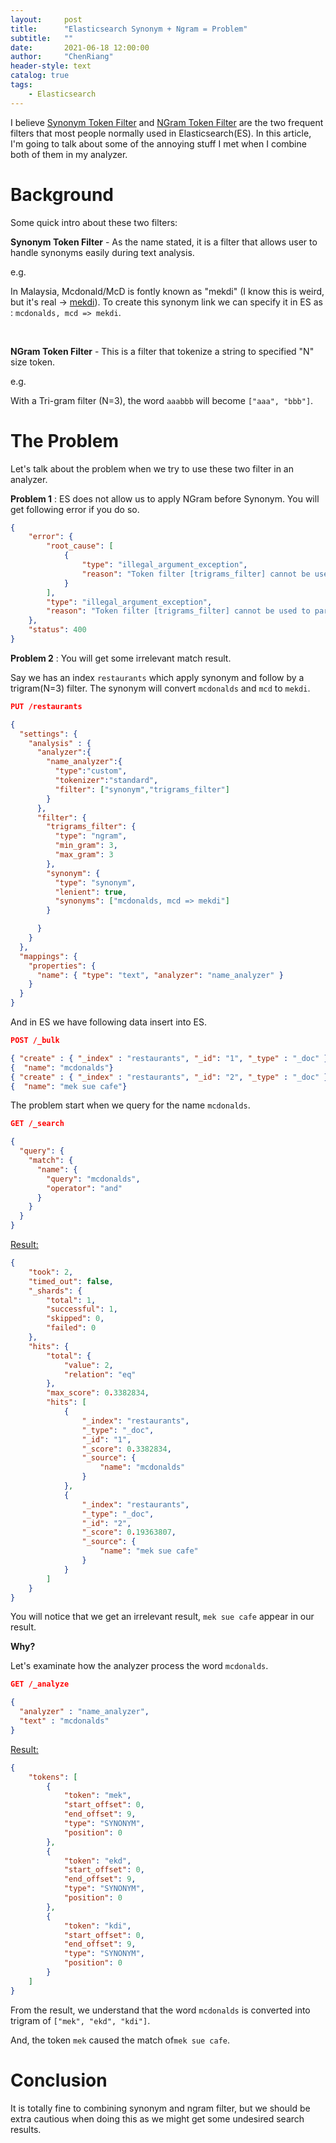 ```yaml
---
layout:     post
title:      "Elasticsearch Synonym + Ngram = Problem"
subtitle:   "" 
date:       2021-06-18 12:00:00
author:     "ChenRiang"
header-style: text
catalog: true
tags:
    - Elasticsearch
---
```




I believe [Synonym Token Filter](https://www.elastic.co/guide/en/elasticsearch/reference/current/analysis-synonym-tokenfilter.html) and [NGram Token Filter](https://www.elastic.co/guide/en/elasticsearch/reference/current/analysis-ngram-tokenfilter.html) are the two frequent filters that most people normally used in Elasticsearch(ES). In this article, I'm going to talk about some of the annoying stuff I met when I combine both of them in my analyzer.



# Background

Some quick intro about these two filters:

**Synonym Token Filter** - As the name stated, it is a filter that allows user to handle synonyms easily during text analysis.

e.g.

In Malaysia, Mcdonald/McD is fontly known as "mekdi" (I know this is weird, but it's real -> [mekdi](https://www.mcdonalds.com.my/Mekdi)). To create this synonym link we can specify it in ES as : `mcdonalds, mcd => mekdi`.

<br>



**NGram Token Filter** - This is a filter that tokenize a string to specified "N" size token. 

e.g. 

With a Tri-gram filter (N=3), the word `aaabbb` will become `["aaa", "bbb"]`.





# The Problem

Let's talk about the problem when we try to use these two filter in an analyzer. 



**Problem 1** : ES does not allow us to apply NGram before Synonym. You will get following error if you do so. 

```json
{
    "error": {
        "root_cause": [
            {
                "type": "illegal_argument_exception",
                "reason": "Token filter [trigrams_filter] cannot be used to parse synonyms"
            }
        ],
        "type": "illegal_argument_exception",
        "reason": "Token filter [trigrams_filter] cannot be used to parse synonyms"
    },
    "status": 400
}
```



**Problem 2** : You will get some irrelevant match result.

 Say we has an index `restaurants` which apply synonym and follow by a trigram(N=3) filter. The synonym will convert  `mcdonalds` and `mcd` to `mekdi`.

```json
PUT /restaurants

{
  "settings": {
    "analysis" : {
      "analyzer":{
        "name_analyzer":{
          "type":"custom",
          "tokenizer":"standard",
          "filter": ["synonym","trigrams_filter"]
        }
      },
      "filter": {
        "trigrams_filter": {
          "type": "ngram",
          "min_gram": 3,
          "max_gram": 3
        },
        "synonym": {
          "type": "synonym",
          "lenient": true,
          "synonyms": ["mcdonalds, mcd => mekdi"]
        }

      }
    }
  },
  "mappings": {
    "properties": {
      "name": { "type": "text", "analyzer": "name_analyzer" }
    }
  }
}
```



And in ES we have following data insert into ES.

```json
POST /_bulk

{ "create" : { "_index" : "restaurants", "_id": "1", "_type" : "_doc" }
{  "name": "mcdonalds"}
{ "create" : { "_index" : "restaurants", "_id": "2", "_type" : "_doc" }
{  "name": "mek sue cafe"}

```



The problem start when we query for the name `mcdonalds`.

```json
GET /_search

{
  "query": {
    "match": {
      "name": {
        "query": "mcdonalds",
        "operator": "and"
      }
    }
  }
}
```



<u>Result:</u>

```json
{
    "took": 2,
    "timed_out": false,
    "_shards": {
        "total": 1,
        "successful": 1,
        "skipped": 0,
        "failed": 0
    },
    "hits": {
        "total": {
            "value": 2,
            "relation": "eq"
        },
        "max_score": 0.3382834,
        "hits": [
            {
                "_index": "restaurants",
                "_type": "_doc",
                "_id": "1",
                "_score": 0.3382834,
                "_source": {
                    "name": "mcdonalds"
                }
            },
            {
                "_index": "restaurants",
                "_type": "_doc",
                "_id": "2",
                "_score": 0.19363807,
                "_source": {
                    "name": "mek sue cafe"
                }
            }
        ]
    }
}
```

You will notice that we get an irrelevant result, `mek sue cafe` appear in our result. 



**Why?**

Let's examinate how the analyzer process the word `mcdonalds`.

```json
GET /_analyze

{
  "analyzer" : "name_analyzer",
  "text" : "mcdonalds"
}
```



<u>Result:</u>

```json
{
    "tokens": [
        {
            "token": "mek",
            "start_offset": 0,
            "end_offset": 9,
            "type": "SYNONYM",
            "position": 0
        },
        {
            "token": "ekd",
            "start_offset": 0,
            "end_offset": 9,
            "type": "SYNONYM",
            "position": 0
        },
        {
            "token": "kdi",
            "start_offset": 0,
            "end_offset": 9,
            "type": "SYNONYM",
            "position": 0
        }
    ]
}
```

From the result, we understand that the word `mcdonalds` is converted into trigram of `["mek", "ekd", "kdi"]`. 

And, the token `mek` caused the match of`mek sue cafe`.



# Conclusion

It is totally fine to combining synonym and ngram filter, but we should be extra cautious when doing this as we might get some undesired search results.
